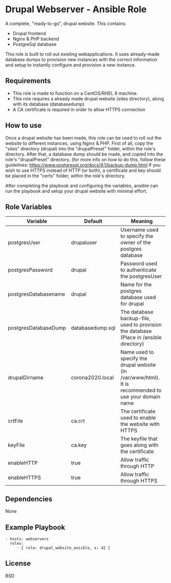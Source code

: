 Drupal Webserver - Ansible Role
=========

A complete, "ready-to-go", drupal website.
This contains:
- Drupal frontend
- Nginx & PHP backend
- PostgreSql database

This role is built to roll out existing webapplications. It uses already-made database dumps to provision new instances with the correct information and setup to instantly configure and provision a new instance.

Requirements
------------

- This role is made to function on a CentOS/RHEL 8 machine.
- This role requires a already made drupal website (sites directory), along with its database (databasedump)
- A CA certificate is required in order to allow HTTPS connection

How to use
------------

Once a drupal website has been made, this role can be used to roll out the website to different instances, using Nginx & PHP.
First of all, copy the "sites" directory (drupal) into the "drupalPreset" folder, within the role's directory.
After that, a database dump should be made, and copied into the role's "drupalPreset" directory. (for more info on how to do this, follow these guidelines: https://www.postgresql.org/docs/9.1/backup-dump.html
If you wish to use HTTPS instead of HTTP (or both), a certificate and key should be placed in the "certs" folder, within the role's directory.

After completing the playbook and configuring the variables, ansible can run the playbook and setup your drupal website with minimal effort.

Role Variables
--------------

| Variable             | Default          | Meaning                                                                                |
|----------------------|------------------|----------------------------------------------------------------------------------------|
| postgresUser         | drupaluser       | Username used to specify the owner of the postgres database                            |
| postgresPassword     | drupal           | Password used to authenticate the postgresUser                                         |
| postgresDatabasename | drupal           | Name for the postgres database used for drupal                                         |
| postgresDatabaseDump | databasedump.sql | The database backup-file, used to provision the database (Place in /ansible directory) |
| drupalDirname        | corona2020.local | Name used to specify the drupal website (in /var/www/html). It is recommended to use your domain name |
| crtFile              | ca.crt           | The certificate used to enable the website with HTTPS                                  |
| keyFile              | ca.key           | The keyfile that goes along with the certificate                                       |
| enableHTTP           | true             | Allow traffic through HTTP                                                             |
| enableHTTPS          | true             | Allow traffic through HTTPS                                                            |

Dependencies
------------

None

Example Playbook
----------------

    - hosts: webservers
      roles:
         - { role: drupal_website_ansible, x: 42 }

License
-------

BSD
